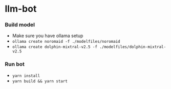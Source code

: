# llm-bot

### Build model
* Make sure you have ollama setup
* `ollama create noromaid -f ./modelfiles/noromaid`
* `ollama create dolphin-mixtral-v2.5 -f ./modelfiles/dolphin-mixtral-v2.5`

### Run bot
* `yarn install`
* `yarn build && yarn start`
